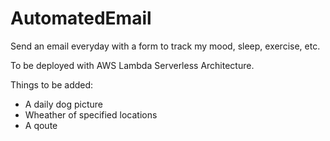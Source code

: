 # AutomatedEmail

Send an email everyday with a form to track my mood, sleep, exercise, etc. 

To be deployed with AWS Lambda Serverless Architecture.

Things to be added:
- A daily dog picture
- Wheather of specified locations
- A qoute
